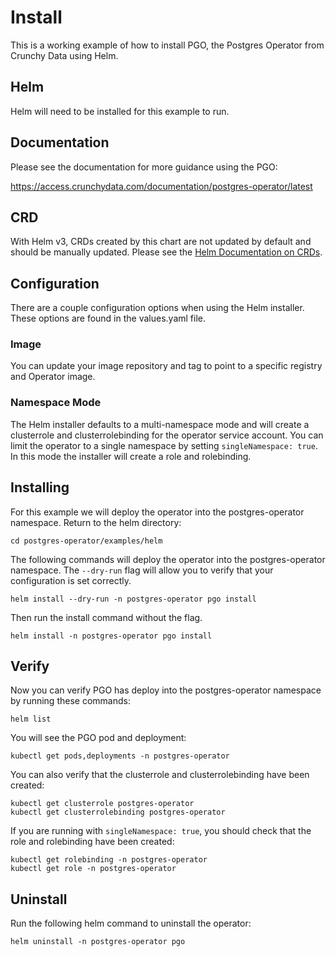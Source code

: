 # Install

This is a working example of how to install PGO, the Postgres Operator from Crunchy Data using Helm.

## Helm
Helm will need to be installed for this example to run.

## Documentation
Please see the documentation for more guidance using the PGO:

https://access.crunchydata.com/documentation/postgres-operator/latest

## CRD
With Helm v3, CRDs created by this chart are not updated by default and should be manually updated. Please see the [Helm Documentation on CRDs](https://helm.sh/docs/chart_best_practices/custom_resource_definitions).

## Configuration
There are a couple configuration options when using the Helm installer. These options are found in the values.yaml file.
### Image
You can update your image repository and tag to point to a specific registry and Operator image.

### Namespace Mode
The Helm installer defaults to a multi-namespace mode and will create a clusterrole and clusterrolebinding for the operator service account. You can limit the operator to a single namespace by setting `singleNamespace: true`. In this mode the installer will create a role and rolebinding.

## Installing
For this example we will deploy the operator into the postgres-operator namespace. Return to the helm directory:
```
cd postgres-operator/examples/helm
```

The following commands will deploy the operator into the postgres-operator namespace. The `--dry-run` flag will allow you to verify that your configuration is set correctly. 
```
helm install --dry-run -n postgres-operator pgo install
```

Then run the install command without the flag.
```
helm install -n postgres-operator pgo install
```

## Verify
Now you can verify PGO has deploy into the postgres-operator namespace by running these commands:

```
helm list
```

You will see the PGO pod and deployment:
```
kubectl get pods,deployments -n postgres-operator
```

You can also verify that the clusterrole and clusterrolebinding have been created:
```
kubectl get clusterrole postgres-operator
kubectl get clusterrolebinding postgres-operator
```

If you are running with `singleNamespace: true`, you should check that the role and rolebinding have been created:
```
kubectl get rolebinding -n postgres-operator
kubectl get role -n postgres-operator
```

## Uninstall
Run the following helm command to uninstall the operator:

```
helm uninstall -n postgres-operator pgo
```
